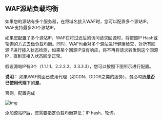 ## **WAF源站负载均衡**

  如果您的源站有多个服务器，在将域名接入WAF时，您可以配置多个源站IP。WAF支持最多20个源站IP。

如果您配置了多个源站IP，WAF在将过滤后的访问请求回源时，将按照IP Hash或轮询的方式去做负载均衡。同时，WAF也会对多个源站进行健康检查，对所有回源IP进行接入状态检测，如果某个回源IP没有响应，将不再将请求转发到这个回源IP，直到其接入状态回复正常。

假设源站IP有3个（1.1.1.1、2.2.2.2、3.3.3.3），您可以按照下图所示进行配置。

**说明：** 如果WAF前面已使用代理（如CDN、DDOS之类的服务），务必勾选**是否已使用代理**下的**是**。

否则，配置完成

![img](file:///C:\Users\ZHANGJ~1\AppData\Local\Temp\msohtmlclip1\01\clip_image002.png)

添加源站IP后，您需要指定负载均衡算法：IP hash、轮询。
